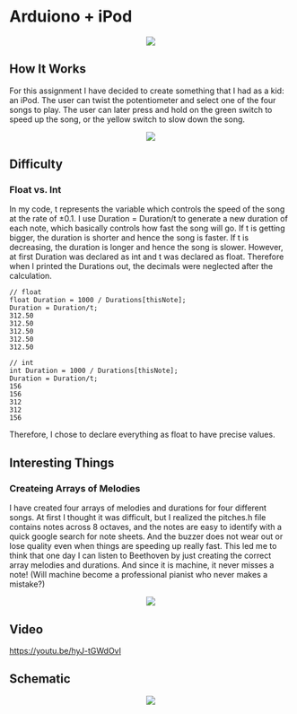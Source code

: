 # Arduiono + iPod 
<p align="center">
  <img src="https://github.com/fyk211/Intro-to-IM/blob/main/April6/iPod-Nano.jpeg?raw=true">
</p>

## How It Works 
For this assignment I have decided to create something that I had as a kid: an iPod. The user can twist the potentiometer and select one of the four songs to play. The user can later press and hold on the green switch to speed up the song, or the yellow switch to slow down the song. 

<p align="center">
  <img src="https://github.com/fyk211/Intro-to-IM/blob/main/April6/IMG_4529.jpg?raw=true">
</p>


## Difficulty
### Float vs. Int
In my code, t represents the variable which controls the speed of the song at the rate of ±0.1. I use Duration = Duration/t to generate a new duration of each note, which basically controls how fast the song will go. If t is getting bigger, the duration is shorter and hence the song is faster. If t is decreasing, the duration is longer and hence the song is slower. However, at first Duration was declared as int and t was declared as float. Therefore when I printed the Durations out, the decimals were neglected after the calculation. 
```
// float
float Duration = 1000 / Durations[thisNote];
Duration = Duration/t;
312.50
312.50
312.50
312.50
312.50

// int
int Duration = 1000 / Durations[thisNote];
Duration = Duration/t;
156
156
312
312
156
```
Therefore, I chose to declare everything as float to have precise values. 

## Interesting Things 
### Createing Arrays of Melodies 
I have created four arrays of melodies and durations for four different songs. At first I thought it was difficult, but I realized the pitches.h file contains notes across 8 octaves, and the notes are easy to identify with a quick google search for note sheets. And the buzzer does not wear out or lose quality even when things are speeding up really fast. This led me to think that one day I can listen to Beethoven by just creating the correct array melodies and durations. And since it is machine, it never misses a note! (Will machine become a professional pianist who never makes a mistake?) 

<p align="center">
  <img src="https://github.com/fyk211/Intro-to-IM/blob/main/April6/turkish%20march.png?raw=true">
</p>

## Video

https://youtu.be/hyJ-tGWdOvI

## Schematic 

<p align="center">
  <img src="https://github.com/fyk211/Intro-to-IM/blob/main/April6/IMG_4530.jpg?raw=true">
</p>
